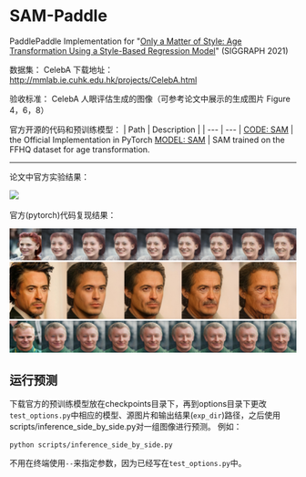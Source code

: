# SAM-Paddle
PaddlePaddle Implementation for "[Only a Matter of Style: Age Transformation Using a Style-Based Regression Model](https://paperswithcode.com/paper/only-a-matter-of-style-age-transformation)" (SIGGRAPH 2021)

数据集： CelebA 下载地址：http://mmlab.ie.cuhk.edu.hk/projects/CelebA.html

验收标准： CelebA 人眼评估生成的图像（可参考论文中展示的生成图片 Figure 4，6，8）

官方开源的代码和预训练模型：
| Path | Description |
| --- | --- | 
[CODE: SAM](https://github.com/yuval-alaluf/SAM) | the Official Implementation in PyTorch 
[MODEL: SAM](https://drive.google.com/file/d/1XyumF6_fdAxFmxpFcmPf-q84LU_22EMC/view?usp=sharing) | SAM trained on the FFHQ dataset for age transformation.

---



论文中官方实验结果：

![](https://github.com/yuval-alaluf/SAM/blob/master/docs/2195.jpg)

官方(pytorch)代码复现结果：

![](./exp_dir/inference_side_by_side/000002.jpg)
![](./exp_dir/inference_side_by_side/2468.jpg)
![](./exp_dir/inference_side_by_side/000013.jpg)

## 运行预测
下载官方的预训练模型放在checkpoints目录下，再到options目录下更改`test_options.py`中相应的模型、源图片和输出结果(`exp_dir`)路径，之后使用scripts/inference_side_by_side.py对一组图像进行预测。
例如：
```shell
python scripts/inference_side_by_side.py
```
不用在终端使用`--`来指定参数，因为已经写在`test_options.py`中。
